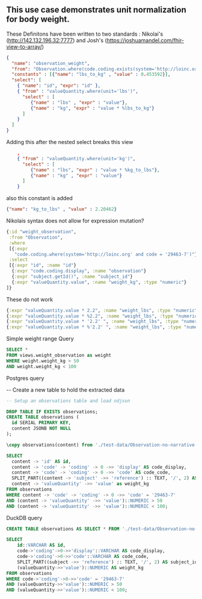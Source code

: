 ## This use case demonstrates unit normalization for body weight. 

These Definitons have been written to two standards : Nikolai's (http://142.132.196.32:7777) and Josh's (https://joshuamandel.com/fhir-view-to-array/)


```json
{
  "name": "observation_weight",
  "from": "Observation.where(code.coding.exists(system='http://loinc.org' and code = '29463-7')).first()",
  "constants" : [{"name": "lbs_to_kg" , "value" : 0.453592}],
  "select": [
    { "name": "id", "expr": "id" },
    { "from" : "valueQuantity.where(unit='lbs')",
      "select" : [
         {"name" : "lbs" , "expr" : "value"},
         {"name" : "kg", "expr" : "value * %lbs_to_kg"}
      ]
    }
  ]
}
```

Adding this after the nested select breaks this view
```json
    ,
    { "from" : "valueQuantity.where(unit='kg')",
      "select" : [
         {"name" : "lbs", "expr" : "value * %kg_to_lbs"},
         {"name" : "kg" , "expr" : "value"}
      ]
    }
```

also this constant is added 
```json
{"name": "kg_to_lbs" , "value" : 2.20462}
```

Nikolais syntax does not allow for expression mutation?

```clojure
{:id "weight_observation",
 :from "Observation",
 :where
 [{:expr
   "code.coding.where(system='http://loinc.org' and code = '29463-7')"}],
 :select
 [{:expr "id", :name "id"}
  {:expr "code.coding.display", :name "observation"}
  {:expr "subject.getId()", :name "subject_id"}
  {:expr "valueQuantity.value", :name "weight_kg", :type "numeric"}
]}
```
These do not work
```clojure
{:expr "valueQuantity.value * 2.2", :name "weight_lbs", :type "numeric"}
{:expr "valueQuantity.value * %2.2", :name "weight_lbs", :type "numeric"}
{:expr "valueQuantity.value * '2.2' ", :name "weight_lbs", :type "numeric"}
{:expr "valueQuantity.value * %'2.2' ", :name "weight_lbs", :type "numeric"}
```

Simple weight range Query
```sql
SELECT *
FROM views.weight_observation as weight
WHERE weight.weight_kg > 50
AND weight.weight_kg < 100
```


Postgres query

-- Create a new table to hold the extracted data

```sql
-- Setup an observations table and load ndjson

DROP TABLE IF EXISTS observations;
CREATE TABLE observations (
  id SERIAL PRIMARY KEY,
  content JSONB NOT NULL
);

\copy observations(content) from './test-data/Observation-no-narrative.ndjson';

SELECT
  content -> 'id' AS id,
  content -> 'code' -> 'coding' -> 0 ->> 'display' AS code_display,
  content -> 'code' -> 'coding' -> 0 ->> 'code' AS code_code,
  SPLIT_PART((content -> 'subject' ->> 'reference') :: TEXT, '/', 2) AS subject_id,
  content -> 'valueQuantity' ->> 'value' as weight_kg
FROM observations
WHERE content -> 'code' -> 'coding' -> 0 ->> 'code' = '29463-7'
AND (content -> 'valueQuantity' ->> 'value')::NUMERIC > 50
AND (content -> 'valueQuantity' ->> 'value')::NUMERIC < 100;
```


DuckDB query

```sql
CREATE TABLE observations AS SELECT * FROM './test-data/Observation-no-narrative.ndjson';

SELECT 
    id::VARCHAR AS id,   
    code->'coding'->0->>'display'::VARCHAR AS code_display,
    code->'coding'->0->>'code'::VARCHAR AS code_code,
    SPLIT_PART((subject ->> 'reference') :: TEXT, '/', 2) AS subject_id,
    (valueQuantity->>'value')::NUMERIC AS weight_kg
FROM observations
WHERE code->'coding'->0->>'code' = '29463-7'
AND (valueQuantity->>'value')::NUMERIC > 50
AND (valueQuantity->>'value')::NUMERIC < 100;
```